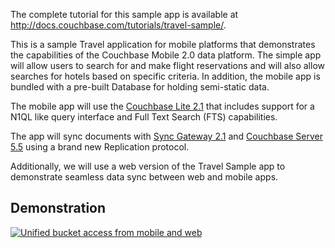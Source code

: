 The complete tutorial for this sample app is available at http://docs.couchbase.com/tutorials/travel-sample/. 

This is a sample Travel application for mobile platforms that demonstrates the capabilities of the  Couchbase Mobile 2.0 data platform. The simple app will allow users to search for and make flight reservations and will also allow searches for hotels based on specific criteria. In addition, the mobile app is bundled with a pre-built Database for holding semi-static data.

The mobile app will use the [Couchbase Lite 2.1](https://developer.couchbase.com/documentation/mobile/2.0/whatsnew.html?language=ios) that includes support for a N1QL like query interface and Full Text Search (FTS) capabilities.

The app will sync documents with [Sync Gateway 2.1](https://developer.couchbase.com/documentation/mobile/2.1/whatsnew.html) and [Couchbase Server 5.5](https://developer.couchbase.com/documentation/server/current/introduction/intro.html) using a brand new Replication protocol. 

Additionally, we will use a web version of the Travel Sample app to demonstrate seamless data sync between web and mobile apps.

## Demonstration
[![Unified bucket access from mobile and web](https://i.ytimg.com/vi/M-hyl_m0_94/hqdefault.jpg?sqp=-oaymwEWCMQBEG5IWvKriqkDCQgBFQAAiEIYAQ==&rs=AOn4CLBLceHqVO4lZkVT_OW4DZuXPFbMBA)](https://youtu.be/M-hyl_m0_94)


